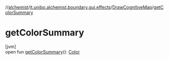 //[alchemist](../../../index.md)/[it.unibo.alchemist.boundary.gui.effects](../index.md)/[DrawCognitiveMap](index.md)/[getColorSummary](get-color-summary.md)

# getColorSummary

[jvm]\
open fun [getColorSummary](get-color-summary.md)(): [Color](https://docs.oracle.com/javase/8/docs/api/java/awt/Color.html)
